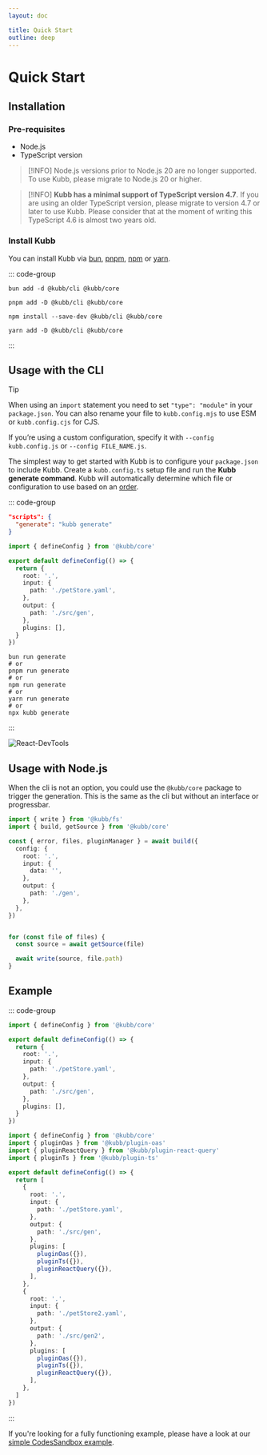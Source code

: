 ```yaml
---
layout: doc

title: Quick Start
outline: deep
---
```


<script setup>

import { version } from '../../packages/core/package.json'

</script>

# Quick Start

## Installation <Badge type="tip" :text="version" />

### Pre-requisites

- Node.js <Badge type="tip" text="&gt;20" />
- TypeScript version <Badge type="tip" text="&gt;4.7" />

> [!INFO]
> Node.js versions prior to Node.js 20 are no longer supported. To use Kubb, please migrate to Node.js 20 or higher.

> [!INFO]
> **Kubb has a minimal support of TypeScript version 4.7**.
If you are using an older TypeScript version, please migrate to version 4.7 or later to use Kubb. Please consider that at the moment of writing this TypeScript 4.6 is almost two years old.

### Install Kubb
You can install Kubb via [bun](https://bun.sh/), [pnpm](https://pnpm.io/), [npm](https://www.npmjs.com/) or [yarn](https://yarnpkg.com/).

::: code-group
```shell [bun]
bun add -d @kubb/cli @kubb/core
```

```shell [pnpm]
pnpm add -D @kubb/cli @kubb/core
```

```shell [npm]
npm install --save-dev @kubb/cli @kubb/core
```

```shell [yarn]
yarn add -D @kubb/cli @kubb/core
```
:::

## Usage with the CLI

> [!TIP]
> When using an `import` statement you need to set `"type": "module"` in your `package.json`.
> You can also rename your file to `kubb.config.mjs` to use ESM or `kubb.config.cjs` for CJS.
>
> If you’re using a custom configuration, specify it with `--config kubb.config.js` or `--config FILE_NAME.js`.

The simplest way to get started with Kubb is to configure your `package.json` to include Kubb. Create a `kubb.config.ts` setup file and run the **Kubb generate command**.
Kubb will automatically determine which file or configuration to use based on an [order](/getting-started/configure#usage).

::: code-group
```json [package.json]
"scripts": {
  "generate": "kubb generate"
}
```

```typescript twoslash [kubb.config.ts]
import { defineConfig } from '@kubb/core'

export default defineConfig(() => {
  return {
    root: '.',
    input: {
      path: './petStore.yaml',
    },
    output: {
      path: './src/gen',
    },
    plugins: [],
  }
})
```
```shell [bash]
bun run generate
# or
pnpm run generate
# or
npm run generate
# or
yarn run generate
# or
npx kubb generate
```
:::

![React-DevTools](/screenshots/cli.gif)

## Usage with Node.js
When the cli is not an option, you could use the `@kubb/core` package to trigger the generation. This is the same as the cli but without an interface or progressbar.
```typescript [index.ts]
import { write } from '@kubb/fs'
import { build, getSource } from '@kubb/core'

const { error, files, pluginManager } = await build({
  config: {
    root: '.',
    input: {
      data: '',
    },
    output: {
      path: './gen',
    },
  },
})


for (const file of files) {
  const source = await getSource(file)

  await write(source, file.path)
}
```

## Example

::: code-group
```typescript twoslash [single]
import { defineConfig } from '@kubb/core'

export default defineConfig(() => {
  return {
    root: '.',
    input: {
      path: './petStore.yaml',
    },
    output: {
      path: './src/gen',
    },
    plugins: [],
  }
})
```

```typescript twoslash [multiple]
import { defineConfig } from '@kubb/core'
import { pluginOas } from '@kubb/plugin-oas'
import { pluginReactQuery } from '@kubb/plugin-react-query'
import { pluginTs } from '@kubb/plugin-ts'

export default defineConfig(() => {
  return [
    {
      root: '.',
      input: {
        path: './petStore.yaml',
      },
      output: {
        path: './src/gen',
      },
      plugins: [
        pluginOas({}),
        pluginTs({}),
        pluginReactQuery({}),
      ],
    },
    {
      root: '.',
      input: {
        path: './petStore2.yaml',
      },
      output: {
        path: './src/gen2',
      },
      plugins: [
        pluginOas({}),
        pluginTs({}),
        pluginReactQuery({}),
      ],
    },
  ]
})
```
:::


If you're looking for a fully functioning example, please have a look at our [simple CodesSandbox example](https://codesandbox.io/s/github/kubb-labs/kubb/tree/main/examples/typescript).
